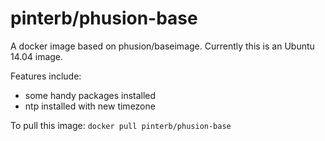 # pinterb/phusion-base

A docker image based on phusion/baseimage.  Currently this is an Ubuntu 14.04 image.

Features include:   
- some handy packages installed   
- ntp installed with new timezone   

To pull this image:
`docker pull pinterb/phusion-base`

